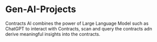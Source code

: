 # Gen-AI-Projects
Contracts AI combines the power of Large Language Model such as ChatGPT to interact with Contracts, scan and query the contracts adn derive meaningful insights into the contracts.
